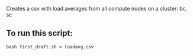Creates a csv with load averages from all compute nodes on a cluster: bc, sc
## To run this script:

    bash first_draft.sh > loadavg.csv
